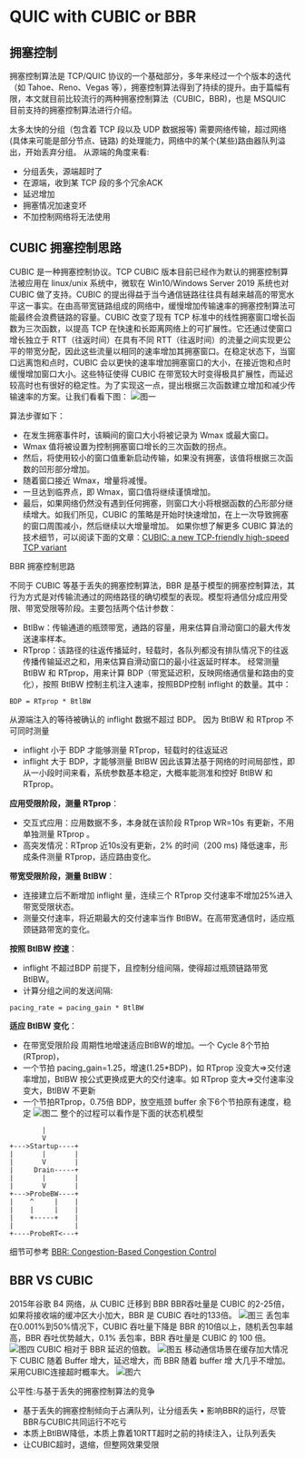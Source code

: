 # QUIC with CUBIC or BBR

## 拥塞控制

拥塞控制算法是 TCP/QUIC 协议的一个基础部分，多年来经过一个个版本的迭代（如 Tahoe、Reno、Vegas 等），拥塞控制算法得到了持续的提升。由于篇幅有限，本文就目前比较流行的两种拥塞控制算法（CUBIC，BBR)，也是 MSQUIC 目前支持的拥塞控制算法进行介绍。

太多太快的分组（包含着 TCP 段以及 UDP 数据报等) 需要网络传输，超过网络 (具体来可能是部分节点、链路) 的处理能力，网络中的某个(某些)路由器队列溢出，开始丢弃分组。
从源端的角度来看:

- 分组丢失，源端超时了
- 在源端，收到某 TCP 段的多个冗余ACK
- 延迟增加
- 拥塞情况加速变坏
- 不加控制网络将无法使用

## CUBIC 拥塞控制思路

CUBIC 是一种拥塞控制协议。TCP CUBIC 版本目前已经作为默认的拥塞控制算法被应用在 linux/unix 系统中，微软在 Win10/Windows Server 2019 系统也对 CUBIC 做了支持。CUBIC 的提出得益于当今通信链路往往具有越来越高的带宽水平这一事实。在由高带宽链路组成的网络中，缓慢增加传输速率的拥塞控制算法可能最终会浪费链路的容量。CUBIC 改变了现有 TCP 标准中的线性拥塞窗口增长函数为三次函数，以提高 TCP 在快速和长距离网络上的可扩展性。它还通过使窗口增长独立于 RTT（往返时间）在具有不同 RTT（往返时间）的流量之间实现更公平的带宽分配，因此这些流量以相同的速率增加其拥塞窗口。在稳定状态下，当窗口远离饱和点时，CUBIC 会以更快的速率增加拥塞窗口的大小，在接近饱和点时缓慢增加窗口大小。这些特征使得 CUBIC 在带宽较大时变得极具扩展性，而延迟较高时也有很好的稳定性。为了实现这一点，提出根据三次函数建立增加和减少传输速率的方案。让我们看看下图：
![图一](quic_with_cubic_bbr01.png)

算法步骤如下：
- 在发生拥塞事件时，该瞬间的窗口大小将被记录为 Wmax 或最大窗口。
- Wmax 值将被设置为控制拥塞窗口增长的三次函数的拐点。
- 然后，将使用较小的窗口值重新启动传输，如果没有拥塞，该值将根据三次函数的凹形部分增加。
- 随着窗口接近 Wmax，增量将减慢。
- 一旦达到临界点，即 Wmax，窗口值将继续谨慎增加。
- 最后，如果网络仍然没有遇到任何拥塞，则窗口大小将根据函数的凸形部分继续增大。如我们所见，CUBIC 的策略是开始时快速增加，在上一次导致拥塞的窗口周围减小，然后继续以大增量增加。
如果你想了解更多 CUBIC 算法的技术细节，可以阅读下面的文章：[CUBIC: a new TCP-friendly high-speed TCP variant](https://www.cs.princeton.edu/courses/archive/fall16/cos561/papers/Cubic08.pdf)

BBR 拥塞控制思路

不同于 CUBIC 等基于丢失的拥塞控制算法，BBR 是基于模型的拥塞控制算法，其行为方式是对传输流通过的网络路径的确切模型的表现。模型将通信分成应用受限、带宽受限等阶段。主要包括两个估计参数：
- BtlBw：传输通道的瓶颈带宽，通路的容量，用来估算自滑动窗口的最大传发送速率样本。
- RTprop：该路径的往返传播延时，轻载时，各队列都没有排队情况下的往返传播传输延迟之和，用来估算自滑动窗口的最小往返延时样本。
经常测量 BtlBW 和 RTprop，用来计算 BDP（带宽延迟积，反映网络通信量和路由的变化），按照 BtlBW 控制主机注入速率，按照BDP控制 inflight 的数量。其中：
```
BDP = RTprop * BtlBW
```
从源端注入的等待被确认的 inflight 数据不超过 BDP。
因为 BtlBW 和 RTprop 不可同时测量
- inflight 小于 BDP 才能够测量 RTprop，轻载时的往返延迟
- inflight 大于 BDP，才能够测量 BtlBW
因此该算法基于网络的时间局部性，即从一小段时间来看，系统参数基本稳定，大概率能测准和控好 BtlBW 和 RTprop。

**应用受限阶段，测量 RTprop**：
- 交互式应用：应用数据不多，本身就在该阶段 RTprop WR=10s 有更新，不用单独测量 RTprop 。
- 高突发情况：RTprop 近10s没有更新，2% 的时间（200 ms) 降低速率，形成条件测量 RTprop，适应路由变化。

**带宽受限阶段，测量 BtlBW**：
- 连接建立后不断增加 inflight 量，连续三个 RTprop 交付速率不增加25%进入带宽受限状态。
- 测量交付速率，将近期最大的交付速率当作  BtlBW。在高带宽通信时，适应瓶颈链路带宽的变化。

**按照 BtlBW 控速**：
- inflight 不超过BDP 前提下，且控制分组间隔，使得超过瓶颈链路带宽 BtlBW。
- 计算分组之间的发送间隔:
```
pacing_rate = pacing_gain * BtlBW
```
**适应 BtlBW 变化**：
- 在带宽受限阶段 周期性地增速适应BtlBW的增加。一个 Cycle 8个节拍(RTprop)，
- 一个节拍 pacing_gain=1.25，增速(1.25*BDP)，如 RTprop 没变大=>交付速率增加，BtlBW 按公式更换成更大的交付速率。如 RTprop 变大=>交付速率没变大，BtlBW 不更新 
- 一个节拍RTprop，0.75倍 BDP，放空瓶颈 buffer
余下6个节拍原有速度，稳定
![图二](quic_with_cubic_bbr02.png)
整个的过程可以看作是下面的状态机模型
```
        |
        V
+--->Startup----+
|       |       |
|       V       |
|     Drain-----+
|       |       |
|       V       |
+--->ProbeBW----+
|    ^     |    |
|    |     |    |
|    +-----+    |
|               |
+----ProbeRT<---+
```
细节可参考 [BBR: Congestion-Based Congestion Control](https://queue.acm.org/detail.cfm?ref=rss&id=3022184)

## BBR VS CUBIC

2015年谷歌 B4 网络，从 CUBIC 迁移到 BBR
BBR吞吐量是 CUBIC 的2-25倍，如果将接收端的缓冲区大小加大，BBR 是 CUBIC 吞吐的133倍。
![图三](quic_with_cubic_bbr03.png)
丢包率在0.001%到50%情况下，CUBIC 吞吐量下降是 BBR 的10倍以上，随机丢包率越高，BBR 吞吐优势越大，0.1% 丢包率，BBR 吞吐量是 CUBIC 的 100 倍。
![图四](quic_with_cubic_bbr04.png)
CUBIC 相对于 BBR 延迟的倍数。
![图五](quic_with_cubic_bbr05.png)
移动通信场景在缓存加大情况下 CUBIC 随着 Buffer 增大，延迟增大，而 BBR 随着 buffer 增 大几乎不增加。采用CUBIC连接超时概率大。
![图六](quic_with_cubic_bbr06.png)

公平性:与基于丢失的拥塞控制算法的竞争
- 基于丢失的拥塞控制倾向于占满队列，让分组丢失 • 影响BBR的运行，尽管BBR与CUBIC共同运行不吃亏
- 本质上BtlBW降低，本质上靠着10RTT超时之前的持续注入，让队列丢失
- 让CUBIC超时，退缩，但整网效果受限